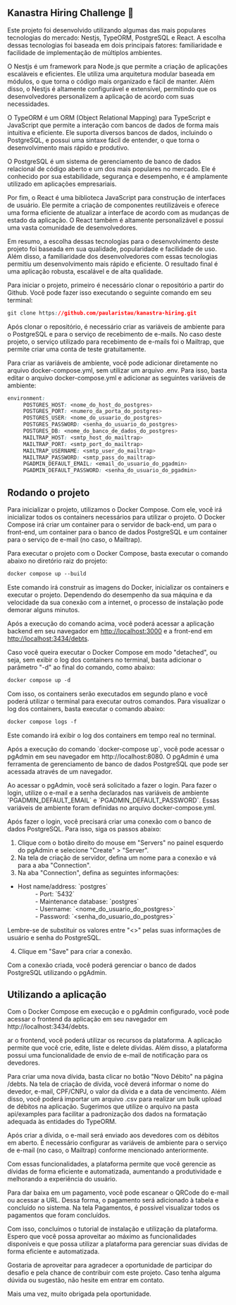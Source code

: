 ## Kanastra Hiring Challenge 🛫

Este projeto foi desenvolvido utilizando algumas das mais populares tecnologias do mercado: Nestjs, TypeORM, PostgreSQL e React. A escolha dessas tecnologias foi baseada em dois principais fatores: familiaridade e facilidade de implementação de múltiplos ambientes.

O Nestjs é um framework para Node.js que permite a criação de aplicações escaláveis e eficientes. Ele utiliza uma arquitetura modular baseada em módulos, o que torna o código mais organizado e fácil de manter. Além disso, o Nestjs é altamente configurável e extensível, permitindo que os desenvolvedores personalizem a aplicação de acordo com suas necessidades.

O TypeORM é um ORM (Object Relational Mapping) para TypeScript e JavaScript que permite a interação com bancos de dados de forma mais intuitiva e eficiente. Ele suporta diversos bancos de dados, incluindo o PostgreSQL, e possui uma sintaxe fácil de entender, o que torna o desenvolvimento mais rápido e produtivo.

O PostgreSQL é um sistema de gerenciamento de banco de dados relacional de código aberto e um dos mais populares no mercado. Ele é conhecido por sua estabilidade, segurança e desempenho, e é amplamente utilizado em aplicações empresariais.

Por fim, o React é uma biblioteca JavaScript para construção de interfaces de usuário. Ele permite a criação de componentes reutilizáveis e oferece uma forma eficiente de atualizar a interface de acordo com as mudanças de estado da aplicação. O React também é altamente personalizável e possui uma vasta comunidade de desenvolvedores.

Em resumo, a escolha dessas tecnologias para o desenvolvimento deste projeto foi baseada em sua qualidade, popularidade e facilidade de uso. Além disso, a familiaridade dos desenvolvedores com essas tecnologias permitiu um desenvolvimento mais rápido e eficiente. O resultado final é uma aplicação robusta, escalável e de alta qualidade.

Para iniciar o projeto, primeiro é necessário clonar o repositório a partir do Github. Você pode fazer isso executando o seguinte comando em seu terminal:

```css
git clone https://github.com/paularistau/kanastra-hiring.git
```

Após clonar o repositório, é necessário criar as variáveis de ambiente para o PostgreSQL e para o serviço de recebimento de e-mails. No caso deste projeto, o serviço utilizado para recebimento de e-mails foi o Mailtrap, que permite criar uma conta de teste gratuitamente.

Para criar as variáveis de ambiente, você pode adicionar diretamente no arquivo docker-compose.yml, sem utilizar um arquivo .env. Para isso, basta editar o arquivo docker-compose.yml e adicionar as seguintes variáveis de ambiente:

```css
environment:
     POSTGRES_HOST: <nome_do_host_do_postgres>
     POSTGRES_PORT: <numero_da_porta_do_postgres>
     POSTGRES_USER: <nome_do_usuario_do_postgres>
     POSTGRES_PASSWORD: <senha_do_usuario_do_postgres>
     POSTGRES_DB: <nome_do_banco_de_dados_do_postgres>
     MAILTRAP_HOST: <smtp_host_do_mailtrap>
     MAILTRAP_PORT: <smtp_port_do_mailtrap>
     MAILTRAP_USERNAME: <smtp_user_do_mailtrap>
     MAILTRAP_PASSWORD: <smtp_pass_do_mailtrap>
     PGADMIN_DEFAULT_EMAIL: <email_do_usuario_do_pgadmin>
     PGADMIN_DEFAULT_PASSWORD: <senha_do_usuario_do_pgadmin>
```



## Rodando o projeto

Para inicializar o projeto, utilizamos o Docker Compose. Com ele, você irá inicializar todos os containers necessários para utilizar o projeto. O Docker Compose irá criar um container para o servidor de back-end, um para o front-end, um container para o banco de dados PostgreSQL e um container para o serviço de e-mail (no caso, o Mailtrap).

Para executar o projeto com o Docker Compose, basta executar o comando abaixo no diretório raiz do projeto:

```css
docker compose up --build
```

Este comando irá construir as imagens do Docker, inicializar os containers e executar o projeto. Dependendo do desempenho da sua máquina e da velocidade da sua conexão com a internet, o processo de instalação pode demorar alguns minutos.

Após a execução do comando acima, você poderá acessar a aplicação backend em seu navegador em [http://localhost:3000](http://localhost:3000) e a front-end em [http://localhost:3434/debts](http://localhost:3434/debts).

Caso você queira executar o Docker Compose em modo "detached", ou seja, sem exibir o log dos containers no terminal, basta adicionar o parâmetro "-d" ao final do comando, como abaixo:

```css
docker compose up -d
```

Com isso, os containers serão executados em segundo plano e você poderá utilizar o terminal para executar outros comandos. Para visualizar o log dos containers, basta executar o comando abaixo:

```css
docker compose logs -f
```

Este comando irá exibir o log dos containers em tempo real no terminal.

Após a execução do comando \`docker-compose up\`, você pode acessar o pgAdmin em seu navegador em http://localhost:8080. O pgAdmin é uma ferramenta de gerenciamento de banco de dados PostgreSQL que pode ser acessada através de um navegador.

Ao acessar o pgAdmin, você será solicitado a fazer o login. Para fazer o login, utilize o e-mail e a senha declarados nas variáveis de ambiente \`PGADMIN_DEFAULT_EMAIL\` e \`PGADMIN_DEFAULT_PASSWORD\`. Essas variáveis de ambiente foram definidas no arquivo docker-compose.yml.

Após fazer o login, você precisará criar uma conexão com o banco de dados PostgreSQL. Para isso, siga os passos abaixo:

1.  Clique com o botão direito do mouse em "Servers" no painel esquerdo do pgAdmin e selecione "Create" > "Server".
2.  Na tela de criação de servidor, defina um nome para a conexão e vá para a aba "Connection".
3.  Na aba "Connection", defina as seguintes informações:

- Host name/address: \`postgres\`  
          - Port: \`5432\`  
          - Maintenance database: \`postgres\`  
          - Username: \`\<nome_do_usuario_do_postgres>\`  
          - Password: \`\<senha_do_usuario_do_postgres>\`

Lembre-se de substituir os valores entre "\<>" pelas suas informações de usuário e senha do PostgreSQL.

4. Clique em "Save" para criar a conexão.

Com a conexão criada, você poderá gerenciar o banco de dados PostgreSQL utilizando o pgAdmin.

## Utilizando a aplicação

Com o Docker Compose em execução e o pgAdmin configurado, você pode acessar o frontend da aplicação em seu navegador em http://localhost:3434/debts.

ar o frontend, você poderá utilizar os recursos da plataforma. A aplicação permite que você crie, edite, liste e delete dívidas. Além disso, a plataforma possui uma funcionalidade de envio de e-mail de notificação para os devedores.

Para criar uma nova dívida, basta clicar no botão "Novo Débito" na página /debts. Na tela de criação de dívida, você deverá informar o nome do devedor, e-mail, CPF/CNPJ, o valor da dívida e a data de vencimento. Além disso, você poderá importar um arquivo .csv para realizar um bulk upload de débitos na aplicação. Sugerimos que utilize o arquivo na pasta api/examples para facilitar a padronização dos dados na formatação adequada às entidades do TypeORM.

Após criar a dívida, o e-mail será enviado aos devedores com os débitos em aberto. É necessário configurar as variáveis de ambiente para o serviço de e-mail (no caso, o Mailtrap) conforme mencionado anteriormente.

Com essas funcionalidades, a plataforma permite que você gerencie as dívidas de forma eficiente e automatizada, aumentando a produtividade e melhorando a experiência do usuário.

Para dar baixa em um pagamento, você pode escanear o QRCode do e-mail ou acessar a URL. Dessa forma, o pagamento será adicionado à tabela e concluído no sistema. Na tela Pagamentos, é possível visualizar todos os pagamentos que foram concluídos.

Com isso, concluímos o tutorial de instalação e utilização da plataforma. Espero que você possa aproveitar ao máximo as funcionalidades disponíveis e que possa utilizar a plataforma para gerenciar suas dívidas de forma eficiente e automatizada.

Gostaria de aproveitar para agradecer a oportunidade de participar do desafio e pela chance de contribuir com este projeto. Caso tenha alguma dúvida ou sugestão, não hesite em entrar em contato.

Mais uma vez, muito obrigada pela oportunidade.
